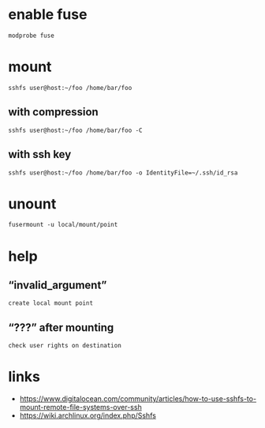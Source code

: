 # enable fuse

    modprobe fuse

# mount

    sshfs user@host:~/foo /home/bar/foo

## with compression

    sshfs user@host:~/foo /home/bar/foo -C

## with ssh key

    sshfs user@host:~/foo /home/bar/foo -o IdentityFile=~/.ssh/id_rsa

# unount

    fusermount -u local/mount/point

# help

## “invalid_argument”

    create local mount point

## “???” after mounting

    check user rights on destination

# links

* https://www.digitalocean.com/community/articles/how-to-use-sshfs-to-mount-remote-file-systems-over-ssh
* https://wiki.archlinux.org/index.php/Sshfs
